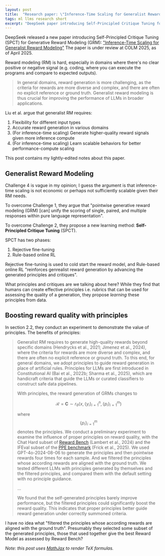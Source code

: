 ```yaml
---
layout: post
title:  "Research paper: \"Inference-Time Scaling for Generalist Reward Modeling\""
tags: ml llms research short
excerpt: "DeepSeek paper introducing Self-Principled Critique Tuning for Generative Reward Modeling"
---
```


DeepSeek released a new paper introducing Self-Principled Critique Tuning (SPCT) for Generative Reward Modeling (GRM): ["Inference-Time Scaling for Generalist Reward Modeling"](https://arxiv.org/abs/2504.02495)
The paper is under review at COLM 2025, as of April 2025.

Reward modeling (RM) is hard, especially in domains where there's no clear positive or negative signal (e.g. coding, where you can execute the programs and compare to expected outputs).

>In general domains, reward generation is more challenging, as the criteria for rewards are more diverse and complex, and there are often no explicit reference or ground truth. Generalist reward modeling is thus crucial for improving the performance of LLMs in broader applications.

Liu et al. argue that generalist RM requires:
 1. Flexibility for different input types
 2. Accurate reward generation in various domains
 3. (For inference-time scaling) Generate higher-quality reward signals given more inference compute
 4. (For inference-time scaling) Learn scalable behaviors for better performance-compute scaling

This post contains my lightly-edited notes about this paper.

## Generalist Reward Modeling

Challenge 4 is vague in my opinion; I guess the argument is that inference-time scaling is not economic or perhaps not sufficiently scalable given their RM needs.

To overcome Challenge 1, they argue that "pointwise generative reward modeling (GRM) [can] unify the scoring of single, paired, and multiple responses within pure language representation".

To overcome Challenge 2, they propose a new learning method: **Self-Principled Critique Tuning** (SPCT).

SPCT has two phases:

 1. Rejective fine-tuning
 2. Rule-based online RL

 Rejective fine-tuning is used to cold start the reward model, and Rule-based online RL "reinforces genrealist reward generation by advancing the generated principles and critiques".

 What principles and critiques are we talking about here?
 While they find that humans can create effective principles i.e. rubrics that can be used for assessing the quality of a generation, they propose _learning_ these principles from data.


## Boosting reward quality with principles

In section 2.2, they conduct an experiment to demonstrate the value of principles.
The benefits of principles:

>Generalist RM requires to generate high-quality rewards beyond specific domains (Hendrycks et al., 2021; Jimenez et al., 2024), where the criteria for rewards are more diverse and complex, and there are often no explicit reference or ground truth. To this end, for general domains, we adopt principles to guide reward generation in place of artificial rules. Principles for LLMs are first introduced in Constitutional AI (Bai et al., 2022b; Sharma et al., 2025), which are handicraft criteria that guide the LLMs or curated classifiers to construct safe data pipelines.
>
>With principles, the reward generation of GRMs changes to
>
>$$\mathcal{R} = \boldsymbol{C} \sim r_{\theta}\left(x, \{y_i\}_{i=1}^n, \{p_i\}_{i=1}^m\right)$$
>
>where $$\{p_i\}_{i=1}^m$$ denotes the principles. We conduct a preliminary experiment to examine the influence of proper principles on reward quality, with the Chat Hard subset of [Reward Bench](https://github.com/allenai/reward-bench) (Lambert et al., 2024) and the IFEval subset of the [PPE benchmark](https://github.com/lmarena/PPE) (Frick et al., 2025). We used GPT-4o-2024-08-06 to generate the principles and then pointwise rewards four times for each sample. And we filtered the principles whose according rewards are aligned with the ground truth. We tested different LLMs with principles generated by themselves and the filtered principles, and compared them with the default setting with no principle guidance.
>
>...
>
>We found that the self-generated principles barely improve performance, but the filtered principles could significantly boost the reward quality. This indicates that proper principles better guide reward generation under correctly summoned criteria.

I have no idea what "filtered the principles whose according rewards are aligned with the ground truth". Presumably they selected some subset of the generated principles, those that used together give the best Reward Model as assessed by Reward Bench?

_Note: this post uses [MathJax](https://www.mathjax.org/) to render TeX formulas._